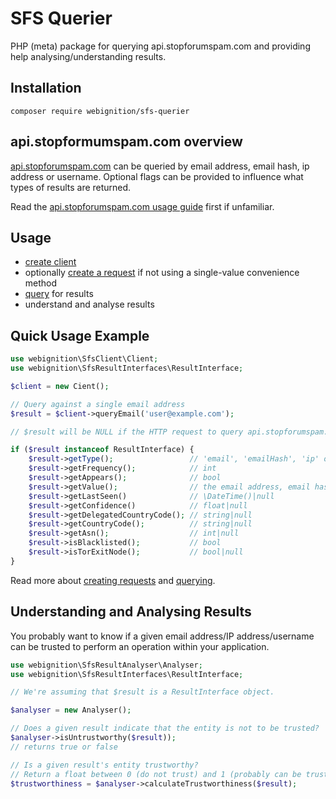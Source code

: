 # SFS Querier

PHP (meta) package for querying api.stopforumspam.com and providing help analysing/understanding 
results.

## Installation

`composer require webignition/sfs-querier`

## api.stopformumspam.com overview

[api.stopforumspam.com][sfs-usage] can be queried by email address, email hash, ip address
or username. Optional flags can be provided to influence what types of results are returned.

Read the [api.stopforumspam.com usage guide][sfs-usage] first if unfamiliar.

## Usage

- [create client][client-creating-a-client]
- optionally [create a request][client-creating-a-request] 
if not using a single-value convenience method
- [query][client-querying] for results
- understand and analyse results

## Quick Usage Example
```php
use webignition\SfsClient\Client;
use webignition\SfsResultInterfaces\ResultInterface;

$client = new Cient();

// Query against a single email address
$result = $client->queryEmail('user@example.com');

// $result will be NULL if the HTTP request to query api.stopforumspam.com failed for any reason

if ($result instanceof ResultInterface) {
    $result->getType();                 // 'email', 'emailHash', 'ip' or 'username'
    $result->getFrequency();            // int
    $result->getAppears();              // bool
    $result->getValue();                // the email address, email hash, IP address or username
    $result->getLastSeen()              // \DateTime()|null
    $result->getConfidence()            // float|null
    $result->getDelegatedCountryCode(); // string|null
    $result->getCountryCode();          // string|null
    $result->getAsn();                  // int|null
    $result->isBlacklisted();           // bool
    $result->isTorExitNode();           // bool|null
}
```

Read more about [creating requests][client-creating-a-request] and [querying][client-querying].

## Understanding and Analysing Results

You probably want to know if a given email address/IP address/username can be trusted 
to perform an operation within your application.

```php
use webignition\SfsResultAnalyser\Analyser;
use webignition\SfsResultInterfaces\ResultInterface;

// We're assuming that $result is a ResultInterface object.

$analyser = new Analyser();

// Does a given result indicate that the entity is not to be trusted?
$analyser->isUntrustworthy($result));
// returns true or false

// Is a given result's entity trustworthy?
// Return a float between 0 (do not trust) and 1 (probably can be trusted)
$trustworthiness = $analyser->calculateTrustworthiness($result);
```

[sfs-usage]: https://www.stopforumspam.com/usage
[client-creating-a-client]: https://github.com/webignition/sfs-client/blob/master/docs/creating-a-client.md
[client-creating-a-request]: https://github.com/webignition/sfs-client/blob/master/docs/creating-a-request.md
[client-querying]: https://github.com/webignition/sfs-client/blob/master/docs/querying.md
